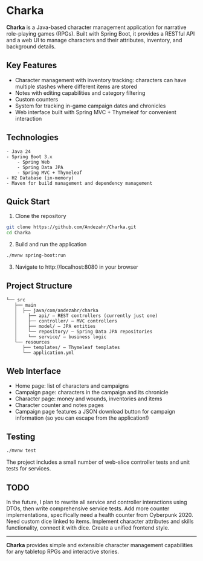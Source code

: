 # Charka

**Charka** is a Java-based character management application for narrative role-playing games (RPGs). Built with Spring Boot, it provides a RESTful API and a web UI to manage characters and their attributes, inventory, and background details.

## Key Features

- Character management with inventory tracking: characters can have multiple stashes where different items are stored
- Notes with editing capabilities and category filtering
- Custom counters
- System for tracking in-game campaign dates and chronicles
- Web interface built with Spring MVC + Thymeleaf for convenient interaction


## Technologies

```
- Java 24
- Spring Boot 3.x
    - Spring Web
    - Spring Data JPA
    - Spring MVC + Thymeleaf
- H2 Database (in-memory)
- Maven for build management and dependency management
```


## Quick Start

1. Clone the repository
```bash
git clone https://github.com/Andezahr/Charka.git
cd Charka
```

2. Build and run the application
```bash
./mvnw spring-boot:run
```

3. Navigate to http://localhost:8080 in your browser

## Project Structure

```
└── src
   ├── main
   │  ├── java/com/andezahr/charka
   │    ├── api/ — REST controllers (currently just one)
   │    ├── controller/ — MVC controllers
   │    ├── model/ — JPA entities
   │    └── repository/ — Spring Data JPA repositories
   │    └── service/ — business logic
   └── resources
      ├── templates/ — Thymeleaf templates
      └── application.yml
```


## Web Interface

- Home page: list of characters and campaigns
- Campaign page: characters in the campaign and its chronicle
- Character page: money and wounds, inventories and items
- Character counter and notes pages
- Campaign page features a JSON download button for campaign information (so you can escape from the application!)


## Testing

```bash
./mvnw test
```

The project includes a small number of web-slice controller tests and unit tests for services.

## TODO

In the future, I plan to rewrite all service and controller interactions using DTOs, then write comprehensive service tests. Add more counter implementations, specifically need a health counter from Cyberpunk 2020. Need custom dice linked to items. Implement character attributes and skills functionality, connect it with dice. Create a unified frontend style.

---
**Charka** provides simple and extensible character management capabilities for any tabletop RPGs and interactive stories.
